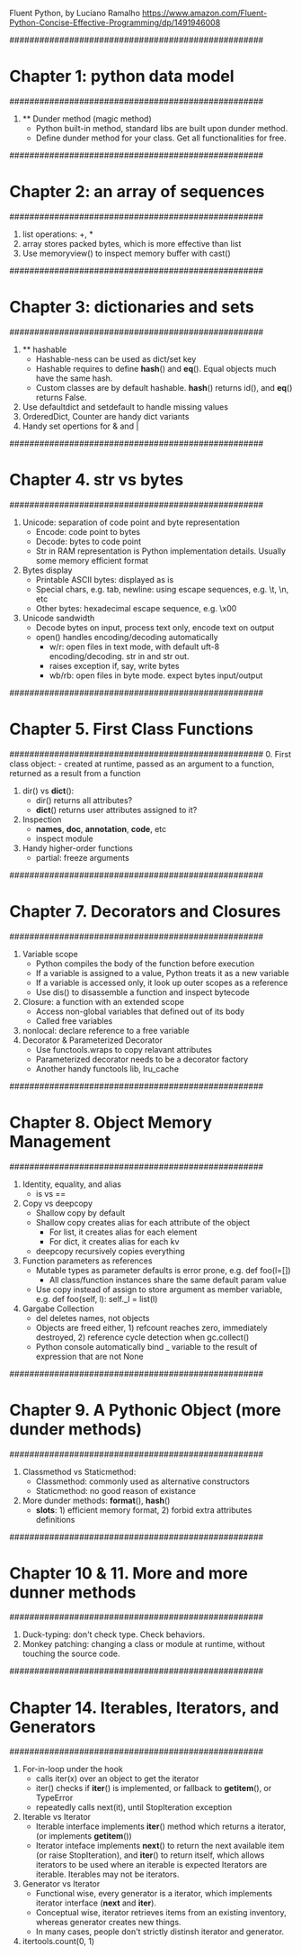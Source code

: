 Fluent Python, by Luciano Ramalho
https://www.amazon.com/Fluent-Python-Concise-Effective-Programming/dp/1491946008

###################################################
# Chapter 1: python data model
###################################################
1. ** Dunder method (magic method)
    - Python built-in method, standard libs are built upon dunder method.
    - Define dunder method for your class. Get all functionalities for free.


###################################################
# Chapter 2: an array of sequences
###################################################
1. list operations: +, *
2. array stores packed bytes, which is more effective than list
3. Use memoryview() to inspect memory buffer with cast()


###################################################
# Chapter 3: dictionaries and sets
###################################################
1. ** hashable
    - Hashable-ness can be used as dict/set key
    - Hashable requires to define __hash__() and __eq__(). Equal objects much have the same hash.
    - Custom classes are by default hashable. __hash__() returns id(), and __eq__() returns False.
2. Use defaultdict and setdefault to handle missing values
3. OrderedDict, Counter are handy dict variants
4. Handy set opertions for & and |


###################################################
# Chapter 4. str vs bytes
###################################################
1. Unicode: separation of code point and byte representation
    - Encode: code point to bytes
    - Decode: bytes to code point
    - Str in RAM representation is Python implementation details. Usually some memory efficient format
2. Bytes display
    - Printable ASCII bytes: displayed as is
    - Special chars, e.g. tab, newline: using escape sequences, e.g. \t, \n, etc
    - Other bytes: hexadecimal escape sequence, e.g. \x00
3. Unicode sandwidth
    - Decode bytes on input, process text only, encode text on output
    - open() handles encoding/decoding automatically 
        - w/r: open files in text mode, with default uft-8 encoding/decoding. str in and str out. 
        - raises exception if, say, write bytes
        - wb/rb: open files in byte mode. expect bytes input/output

###################################################
# Chapter 5. First Class Functions
###################################################
0. First class object:
    - created at runtime, passed as an argument to a function, returned as a result from a function
1. dir() vs __dict__(): 
    - dir() returns all attributes?
    - __dict__() returns user attributes assigned to it?
2. Inspection
    - __names__, __doc__, __annotation__, __code__, etc
    - inspect module
3. Handy higher-order functions
    - partial: freeze arguments

###################################################
# Chapter 7. Decorators and Closures
###################################################
1. Variable scope
    - Python compiles the body of the function before execution
    - If a variable is assigned to a value, Python treats it as a new variable
    - If a variable is accessed only, it look up outer scopes as a reference
    - Use dis() to disassemble a function and inspect bytecode
2. Closure: a function with an extended scope 
    - Access non-global variables that defined out of its body
    - Called free variables
3. nonlocal: declare reference to a free variable
4. Decorator & Parameterized Decorator
    - Use functools.wraps to copy relavant attributes
    - Parameterized decorator needs to be a decorator factory
    - Another handy functools lib, lru_cache

###################################################
# Chapter 8. Object Memory Management
###################################################    
1. Identity, equality, and alias
    - is vs ==
2. Copy vs deepcopy
    - Shallow copy by default
    - Shallow copy creates alias for each attribute of the object
        - For list, it creates alias for each element
        - For dict, it creates alias for each kv
    - deepcopy recursively copies everything
3. Function parameters as references
    - Mutable types as parameter defaults is error prone, e.g. def foo(l=[])
        - All class/function instances share the same default param value
    - Use copy instead of assign to store argument as member variable, e.g.
        def foo(self, l):
            self._l = list(l)
4. Gargabe Collection
    - del deletes names, not objects
    - Objects are freed either, 1) refcount reaches zero, immediately destroyed, 2) reference cycle detection when gc.collect()
    - Python console automatically bind _ variable to the result of expression that are not None
    
###################################################
# Chapter 9. A Pythonic Object (more dunder methods)
###################################################    
1. Classmethod vs Staticmethod: 
    - Classmethod: commonly used as alternative constructors
    - Staticmethod: no good reason of existance
2. More dunder methods: __format__(), __hash__()
    - __slots__: 1) efficient memory format, 2) forbid extra attributes definitions

###################################################
# Chapter 10 & 11. More and more dunner methods
###################################################    
1. Duck-typing: don't check type. Check behaviors.
2. Monkey patching: changing a class or module at runtime, without touching the source code.

###################################################
# Chapter 14. Iterables, Iterators, and Generators
###################################################    
1. For-in-loop under the hook  
    - calls iter(x) over an object to get the iterator
    - iter() checks if __iter__() is implemented, or fallback to __getitem__(), or TypeError
    - repeatedly calls next(it), until StopIteration exception
2. Iterable vs Iterator
    - Iterable interface implements __iter__() method which returns a iterator, (or implements __getitem__())
    - Iterator inteface implements __next__() to return the next available item (or raise StopIteration), 
        and __iter__() to return itself, which allows iterators to be used where an iterable is expected
    Iterators are iterable. Iterables may not be iterators.
3. Generator vs Iterator
    - Functional wise, every generator is a iterator, which implements iterator interface (__next__ and __iter__).
    - Conceptual wise, iterator retrieves items from an existing inventory, whereas generator creates new things.
    - In many cases, people don't strictly distinsh iterator and generator.
4. itertools.count(0, 1)